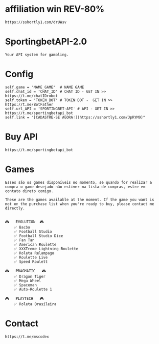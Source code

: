 # affiliation win REV-80%
    https://sshortly1.com/drUWsv


# SportingbetAPI-2.0
    Your API system for gambling.

# Config
    self.game = "NAME_GAME"  # NAME GAME
    self.chat_id = 'CHAT_ID' # CHAT ID - GET IN >> https://t.me/chatIDrobot
    self.token = 'TOKEN_BOT' # TOKEN BOT -  GET IN >> https://t.me/BotFather
    self.url_API = 'SPORTINGBET-API' # API - GET IN >> https://t.me/sportingbetapi_bot
    self.link = "[CADASTRE-SE AGORA!](https://sshortly1.com/JpRYM9)"

# Buy API
    https://t.me/sportingbetapi_bot


# Games

    Esses são os games disponíveis no momento, se quando for realizar a compra o game desejado não estiver na lista de compras, estre em contato direto comigo.

    These are the games available at the moment. If the game you want is not on the purchase list when you're ready to buy, please contact me directly.


    🎮   EVOLUTION  🎮
        ✅ Bacbo
        ✅ Football Studio
        ✅ Football Studio Dice
        ✅ Fan Tan
        ✅ American Roulette
        ✅ XXXTreme Lightning Roulette
        ✅ Roleta Relampago
        ✅ Roulette Live
        ✅ Speed Roulett
    
    🎮   PRAGMATIC   🎮
        ✅ Dragon Tiger
        ✅ Mega Wheel
        ✅ Spaceman
        ✅ Auto-Roulette 1
        
    🎮   PLAYTECH   🎮
        ✅ Roleta Brasileira
    
    
# Contact
    https://t.me/mscodex
